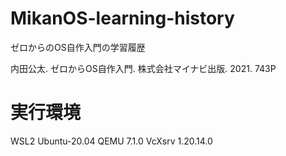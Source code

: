 # MikanOS-learning-history
ゼロからのOS自作入門の学習履歴

内田公太. ゼロからOS自作入門. 株式会社マイナビ出版. 2021. 743P
# 実行環境
WSL2 Ubuntu-20.04
QEMU 7.1.0
VcXsrv 1.20.14.0
